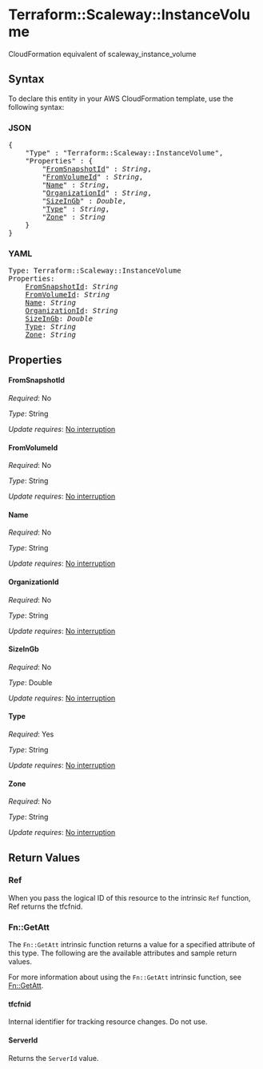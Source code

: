 # Terraform::Scaleway::InstanceVolume

CloudFormation equivalent of scaleway_instance_volume

## Syntax

To declare this entity in your AWS CloudFormation template, use the following syntax:

### JSON

<pre>
{
    "Type" : "Terraform::Scaleway::InstanceVolume",
    "Properties" : {
        "<a href="#fromsnapshotid" title="FromSnapshotId">FromSnapshotId</a>" : <i>String</i>,
        "<a href="#fromvolumeid" title="FromVolumeId">FromVolumeId</a>" : <i>String</i>,
        "<a href="#name" title="Name">Name</a>" : <i>String</i>,
        "<a href="#organizationid" title="OrganizationId">OrganizationId</a>" : <i>String</i>,
        "<a href="#sizeingb" title="SizeInGb">SizeInGb</a>" : <i>Double</i>,
        "<a href="#type" title="Type">Type</a>" : <i>String</i>,
        "<a href="#zone" title="Zone">Zone</a>" : <i>String</i>
    }
}
</pre>

### YAML

<pre>
Type: Terraform::Scaleway::InstanceVolume
Properties:
    <a href="#fromsnapshotid" title="FromSnapshotId">FromSnapshotId</a>: <i>String</i>
    <a href="#fromvolumeid" title="FromVolumeId">FromVolumeId</a>: <i>String</i>
    <a href="#name" title="Name">Name</a>: <i>String</i>
    <a href="#organizationid" title="OrganizationId">OrganizationId</a>: <i>String</i>
    <a href="#sizeingb" title="SizeInGb">SizeInGb</a>: <i>Double</i>
    <a href="#type" title="Type">Type</a>: <i>String</i>
    <a href="#zone" title="Zone">Zone</a>: <i>String</i>
</pre>

## Properties

#### FromSnapshotId

_Required_: No

_Type_: String

_Update requires_: [No interruption](https://docs.aws.amazon.com/AWSCloudFormation/latest/UserGuide/using-cfn-updating-stacks-update-behaviors.html#update-no-interrupt)

#### FromVolumeId

_Required_: No

_Type_: String

_Update requires_: [No interruption](https://docs.aws.amazon.com/AWSCloudFormation/latest/UserGuide/using-cfn-updating-stacks-update-behaviors.html#update-no-interrupt)

#### Name

_Required_: No

_Type_: String

_Update requires_: [No interruption](https://docs.aws.amazon.com/AWSCloudFormation/latest/UserGuide/using-cfn-updating-stacks-update-behaviors.html#update-no-interrupt)

#### OrganizationId

_Required_: No

_Type_: String

_Update requires_: [No interruption](https://docs.aws.amazon.com/AWSCloudFormation/latest/UserGuide/using-cfn-updating-stacks-update-behaviors.html#update-no-interrupt)

#### SizeInGb

_Required_: No

_Type_: Double

_Update requires_: [No interruption](https://docs.aws.amazon.com/AWSCloudFormation/latest/UserGuide/using-cfn-updating-stacks-update-behaviors.html#update-no-interrupt)

#### Type

_Required_: Yes

_Type_: String

_Update requires_: [No interruption](https://docs.aws.amazon.com/AWSCloudFormation/latest/UserGuide/using-cfn-updating-stacks-update-behaviors.html#update-no-interrupt)

#### Zone

_Required_: No

_Type_: String

_Update requires_: [No interruption](https://docs.aws.amazon.com/AWSCloudFormation/latest/UserGuide/using-cfn-updating-stacks-update-behaviors.html#update-no-interrupt)

## Return Values

### Ref

When you pass the logical ID of this resource to the intrinsic `Ref` function, Ref returns the tfcfnid.

### Fn::GetAtt

The `Fn::GetAtt` intrinsic function returns a value for a specified attribute of this type. The following are the available attributes and sample return values.

For more information about using the `Fn::GetAtt` intrinsic function, see [Fn::GetAtt](https://docs.aws.amazon.com/AWSCloudFormation/latest/UserGuide/intrinsic-function-reference-getatt.html).

#### tfcfnid

Internal identifier for tracking resource changes. Do not use.

#### ServerId

Returns the <code>ServerId</code> value.


